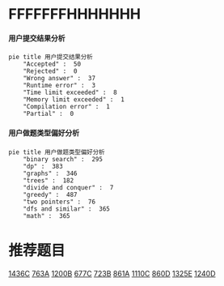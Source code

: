 # FFFFFFFHHHHHHH

<!-- tabs:start -->



#### **用户提交结果分析**

```mermaid
pie title 用户提交结果分析
    "Accepted" :  50
    "Rejected" :  0
    "Wrong answer" :  37
    "Runtime error" :  3
    "Time limit exceeded" :  8
    "Memory limit exceeded" :  1
    "Compilation error" :  1
    "Partial" :  0
```

#### **用户做题类型偏好分析**

```mermaid
pie title 用户做题类型偏好分析
    "binary search" :  295
    "dp" :  383
    "graphs" :  346
    "trees" :  182
    "divide and conquer" :  7
    "greedy" :  487
    "two pointers" :  76
    "dfs and similar" :  365
    "math" :  365
```



<!-- tabs:end -->
# 推荐题目
[1436C](https://codeforces.com/contest/1436/problem/C)
[763A](https://codeforces.com/contest/763/problem/A)
[1200B](https://codeforces.com/contest/1200/problem/B)
[677C](https://codeforces.com/contest/677/problem/C)
[723B](https://codeforces.com/contest/723/problem/B)
[861A](https://codeforces.com/contest/861/problem/A)
[1110C](https://codeforces.com/contest/1110/problem/C)
[860D](https://codeforces.com/contest/860/problem/D)
[1325E](https://codeforces.com/contest/1325/problem/E)
[1240D](https://codeforces.com/contest/1240/problem/D)
